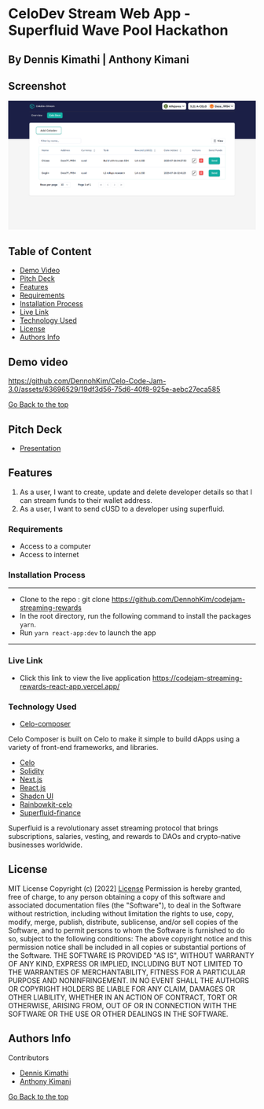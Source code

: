 

# CeloDev Stream Web App - Superfluid Wave Pool Hackathon
## By Dennis Kimathi | Anthony Kimani

## Screenshot
 ![image](./app-screenshot.png)


 ## Table of Content
 - [Demo Video](#demo-video)
 - [Pitch Deck](#pitch-deck)
 - [Features](#features)
 - [Requirements](#requirements)
 - [Installation Process](#installation-Process)
 - [Live Link](#Live-Link)
 - [Technology  Used](#technology-Used)
 - [License](#license)
 - [Authors Info](#Authors-Info)


## Demo video

https://github.com/DennohKim/Celo-Code-Jam-3.0/assets/63696529/19df3d56-75d6-40f8-925e-aebc27eca585

[Go Back to the top](#CeloDev-Stream-Web-app)

## Pitch Deck

- [Presentation](https://www.canva.com/design/DAFqAIn-oz0/hwpLK41Org9InJtID-Fevg/edit?utm_content=DAFqAIn-oz0&utm_campaign=designshare&utm_medium=link2&utm_source=sharebutton)

## Features
1. As a user, I want to create, update and delete developer details so that I can stream funds to their wallet address.
2. As a user, I want to send cUSD to a developer using superfluid.


 ###  Requirements
 * Access to  a computer 
 * Access to internet

 ### Installation Process
 ****
* Clone to the repo : git clone https://github.com/DennohKim/codejam-streaming-rewards
* In the root directory, run the following command to install the packages ``` yarn```.
* Run `yarn react-app:dev` to launch the app

 ****

### Live Link
- Click this link to view the live application https://codejam-streaming-rewards-react-app.vercel.app/

### Technology  Used

- [Celo-composer](https://github.com/celo-org/celo-composer)

Celo Composer is built on Celo to make it simple to build dApps using a variety of front-end frameworks, and libraries.

- [Celo](https://celo.org/)
- [Solidity](https://docs.soliditylang.org/en/v0.8.19/)
- [Next.js](https://nextjs.org/)
- [React.js](https://reactjs.org/)
- [Shadcn UI](https://ui.shadcn.com/)
- [Rainbowkit-celo](https://github.com/celo-org/rainbowkit-celo)
- [Superfluid-finance](https://www.superfluid.finance/)

Superfluid is a revolutionary asset streaming protocol that brings subscriptions, salaries, vesting, and rewards to DAOs and crypto-native businesses worldwide.



## License
MIT License
Copyright (c) [2022] [License](LICENSE.txt)
Permission is hereby granted, free of charge, to any person obtaining a copy
of this software and associated documentation files (the "Software"), to deal
in the Software without restriction, including without limitation the rights
to use, copy, modify, merge, publish, distribute, sublicense, and/or sell
copies of the Software, and to permit persons to whom the Software is
furnished to do so, subject to the following conditions:
The above copyright notice and this permission notice shall be included in all
copies or substantial portions of the Software.
THE SOFTWARE IS PROVIDED "AS IS", WITHOUT WARRANTY OF ANY KIND, EXPRESS OR
IMPLIED, INCLUDING BUT NOT LIMITED TO THE WARRANTIES OF MERCHANTABILITY,
FITNESS FOR A PARTICULAR PURPOSE AND NONINFRINGEMENT. IN NO EVENT SHALL THE
AUTHORS OR COPYRIGHT HOLDERS BE LIABLE FOR ANY CLAIM, DAMAGES OR OTHER
LIABILITY, WHETHER IN AN ACTION OF CONTRACT, TORT OR OTHERWISE, ARISING FROM,
OUT OF OR IN CONNECTION WITH THE SOFTWARE OR THE USE OR OTHER DEALINGS IN THE
SOFTWARE.

## Authors Info

Contributors  
- [Dennis Kimathi](https://github.com/DennohKim)
- [Anthony Kimani](https://github.com/anthonykimani)

 

[Go Back to the top](#CeloDev-Stream-Web-app)
